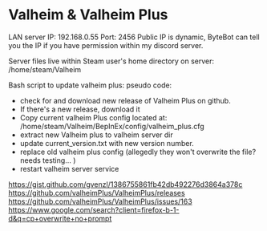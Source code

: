 # Valheim & Valheim Plus
LAN server IP: 192.168.0.55
Port: 2456
Public IP is dynamic, ByteBot can tell you the IP if you have permission within my discord server. 

Server files live within Steam user's home directory on server: /home/steam/Valheim

Bash script to update valheim plus: 
pseudo code: 
- check for and download new release of Valheim Plus on github. 
- If there's a new release, download it
- Copy current valheim Plus config located at: /home/steam/Valheim/BepInEx/config/valheim_plus.cfg
- extract new Valheim plus to valheim server dir
- update current_version.txt with new version number. 
- replace old valheim plus config (allegedly they won't overwrite the file? needs testing... )
- restart valheim server service


https://gist.github.com/gvenzl/1386755861fb42db492276d3864a378c
https://github.com/valheimPlus/ValheimPlus/releases
https://github.com/valheimPlus/ValheimPlus/issues/163
https://www.google.com/search?client=firefox-b-1-d&q=cp+overwrite+no+prompt 